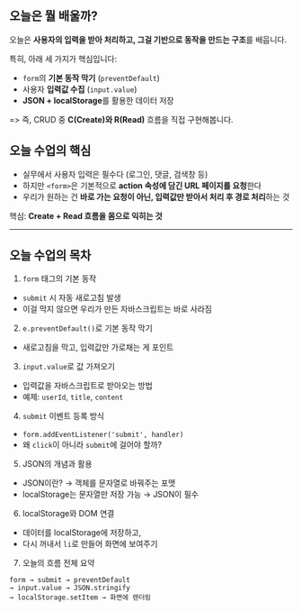 ## 오늘은 뭘 배울까?

오늘은 **사용자의 입력을 받아 처리하고, 그걸 기반으로 동작을 만드는 구조**를 배웁니다.

특히, 아래 세 가지가 핵심입니다:

- `form`의 **기본 동작 막기** (`preventDefault`)
- 사용자 **입력값 수집** (`input.value`)
- **JSON + localStorage**를 활용한 데이터 저장

=> 즉, CRUD 중 **C(Create)와 R(Read)** 흐름을 직접 구현해봅니다.

## 오늘 수업의 핵심

- 실무에서 사용자 입력은 필수다 (로그인, 댓글, 검색창 등)
- 하지만 `<form>`은 기본적으로 **action 속성에 담긴 URL 페이지를 요청**한다
- 우리가 원하는 건 **바로 가는 요청이 아닌, 입력값만 받아서 처리 후 경로 처리**하는 것

핵심: **Create + Read 흐름을 몸으로 익히는 것**

---

## 오늘 수업의 목차

1. `form` 태그의 기본 동작

- `submit` 시 자동 새로고침 발생
- 이걸 막지 않으면 우리가 만든 자바스크립트는 바로 사라짐

2. `e.preventDefault()`로 기본 동작 막기

- 새로고침을 막고, 입력값만 가로채는 게 포인트

3. `input.value`로 값 가져오기

- 입력값을 자바스크립트로 받아오는 방법
- 예제: `userId`, `title`, `content`

4. `submit` 이벤트 등록 방식

- `form.addEventListener('submit', handler)`
- 왜 `click`이 아니라 `submit`에 걸어야 할까?

5. JSON의 개념과 활용

- JSON이란? → 객체를 문자열로 바꿔주는 포맷
- localStorage는 문자열만 저장 가능 → JSON이 필수

6. localStorage와 DOM 연결

- 데이터를 localStorage에 저장하고,
- 다시 꺼내서 `li`로 만들어 화면에 보여주기

7. 오늘의 흐름 전체 요약

```
form → submit → preventDefault
→ input.value → JSON.stringify
→ localStorage.setItem → 화면에 렌더링
```
